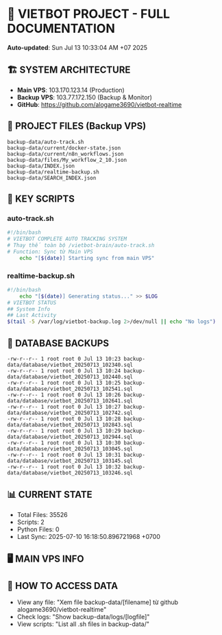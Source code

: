 # 🤖 VIETBOT PROJECT - FULL DOCUMENTATION
**Auto-updated**: Sun Jul 13 10:33:04 AM +07 2025

## 🏗️ SYSTEM ARCHITECTURE
- **Main VPS**: 103.170.123.14 (Production)
- **Backup VPS**: 103.77.172.150 (Backup & Monitor)
- **GitHub**: https://github.com/alogame3690/vietbot-realtime

## 📁 PROJECT FILES (Backup VPS)
```
backup-data/auto-track.sh
backup-data/current/docker-state.json
backup-data/current/n8n_workflows.json
backup-data/files/My_workflow_2_10.json
backup-data/INDEX.json
backup-data/realtime-backup.sh
backup-data/SEARCH_INDEX.json
```

## 🔧 KEY SCRIPTS
### auto-track.sh
```bash
#!/bin/bash
# VIETBOT COMPLETE AUTO TRACKING SYSTEM
# Thay thế toàn bộ /vietbot-brain/auto-track.sh
# Function: Sync từ Main VPS
    echo "[$(date)] Starting sync from main VPS"
```
### realtime-backup.sh
```bash
#!/bin/bash
    echo "[$(date)] Generating status..." >> $LOG
# VIETBOT STATUS
## System Info
## Last Activity
$(tail -5 /var/log/vietbot-backup.log 2>/dev/null || echo "No logs")
```

## 💾 DATABASE BACKUPS
```
-rw-r--r-- 1 root root 0 Jul 13 10:23 backup-data/database/vietbot_20250713_102340.sql
-rw-r--r-- 1 root root 0 Jul 13 10:24 backup-data/database/vietbot_20250713_102440.sql
-rw-r--r-- 1 root root 0 Jul 13 10:25 backup-data/database/vietbot_20250713_102541.sql
-rw-r--r-- 1 root root 0 Jul 13 10:26 backup-data/database/vietbot_20250713_102641.sql
-rw-r--r-- 1 root root 0 Jul 13 10:27 backup-data/database/vietbot_20250713_102742.sql
-rw-r--r-- 1 root root 0 Jul 13 10:28 backup-data/database/vietbot_20250713_102843.sql
-rw-r--r-- 1 root root 0 Jul 13 10:29 backup-data/database/vietbot_20250713_102944.sql
-rw-r--r-- 1 root root 0 Jul 13 10:30 backup-data/database/vietbot_20250713_103045.sql
-rw-r--r-- 1 root root 0 Jul 13 10:31 backup-data/database/vietbot_20250713_103145.sql
-rw-r--r-- 1 root root 0 Jul 13 10:32 backup-data/database/vietbot_20250713_103246.sql
```

## 📊 CURRENT STATE
- Total Files: 35526
- Scripts: 2
- Python Files: 0
- Last Sync: 2025-07-10 16:18:50.896721968 +0700

## 🖥️ MAIN VPS INFO


## 🚨 HOW TO ACCESS DATA
- View any file: "Xem file backup-data/[filename] từ github alogame3690/vietbot-realtime"
- Check logs: "Show backup-data/logs/[logfile]"
- View scripts: "List all .sh files in backup-data/"
